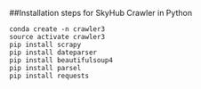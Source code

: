 
##Installation steps for SkyHub Crawler in Python
```
conda create -n crawler3
source activate crawler3
pip install scrapy
pip install dateparser
pip install beautifulsoup4
pip install parsel
pip install requests
```